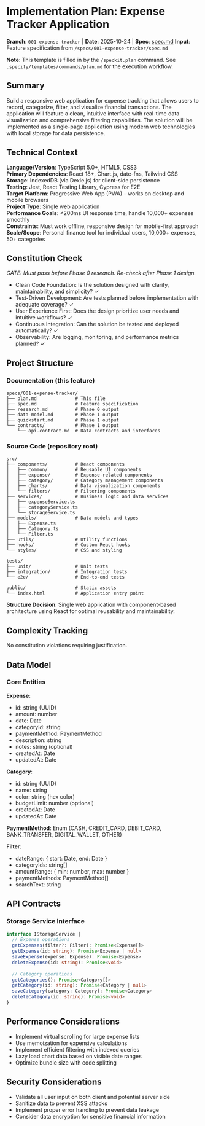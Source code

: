 # Implementation Plan: Expense Tracker Application

**Branch**: `001-expense-tracker` | **Date**: 2025-10-24 | **Spec**: [spec.md](spec.md)
**Input**: Feature specification from `/specs/001-expense-tracker/spec.md`

**Note**: This template is filled in by the `/speckit.plan` command. See `.specify/templates/commands/plan.md` for the execution workflow.

## Summary

Build a responsive web application for expense tracking that allows users to record, categorize, filter, and visualize financial transactions. The application will feature a clean, intuitive interface with real-time data visualization and comprehensive filtering capabilities. The solution will be implemented as a single-page application using modern web technologies with local storage for data persistence.

## Technical Context

**Language/Version**: TypeScript 5.0+, HTML5, CSS3  
**Primary Dependencies**: React 18+, Chart.js, date-fns, Tailwind CSS  
**Storage**: IndexedDB (via Dexie.js) for client-side persistence  
**Testing**: Jest, React Testing Library, Cypress for E2E  
**Target Platform**: Progressive Web App (PWA) - works on desktop and mobile browsers  
**Project Type**: Single web application  
**Performance Goals**: <200ms UI response time, handle 10,000+ expenses smoothly  
**Constraints**: Must work offline, responsive design for mobile-first approach  
**Scale/Scope**: Personal finance tool for individual users, 10,000+ expenses, 50+ categories  

## Constitution Check

*GATE: Must pass before Phase 0 research. Re-check after Phase 1 design.*

- Clean Code Foundation: Is the solution designed with clarity, maintainability, and simplicity? ✓
- Test-Driven Development: Are tests planned before implementation with adequate coverage? ✓
- User Experience First: Does the design prioritize user needs and intuitive workflows? ✓
- Continuous Integration: Can the solution be tested and deployed automatically? ✓
- Observability: Are logging, monitoring, and performance metrics planned? ✓

## Project Structure

### Documentation (this feature)

```text
specs/001-expense-tracker/
├── plan.md              # This file
├── spec.md              # Feature specification
├── research.md          # Phase 0 output
├── data-model.md        # Phase 1 output
├── quickstart.md        # Phase 1 output
└── contracts/           # Phase 1 output
    └── api-contract.md  # Data contracts and interfaces
```

### Source Code (repository root)

```text
src/
├── components/          # React components
│   ├── common/          # Reusable UI components
│   ├── expense/         # Expense-related components
│   ├── category/        # Category management components
│   ├── charts/          # Data visualization components
│   └── filters/         # Filtering components
├── services/            # Business logic and data services
│   ├── expenseService.ts
│   ├── categoryService.ts
│   └── storageService.ts
├── models/              # Data models and types
│   ├── Expense.ts
│   ├── Category.ts
│   └── Filter.ts
├── utils/               # Utility functions
├── hooks/               # Custom React hooks
└── styles/              # CSS and styling

tests/
├── unit/                # Unit tests
├── integration/         # Integration tests
└── e2e/                 # End-to-end tests

public/                  # Static assets
└── index.html           # Application entry point
```

**Structure Decision**: Single web application with component-based architecture using React for optimal reusability and maintainability.

## Complexity Tracking

No constitution violations requiring justification.

## Data Model

### Core Entities

**Expense**:
- id: string (UUID)
- amount: number
- date: Date
- categoryId: string
- paymentMethod: PaymentMethod
- description: string
- notes: string (optional)
- createdAt: Date
- updatedAt: Date

**Category**:
- id: string (UUID)
- name: string
- color: string (hex color)
- budgetLimit: number (optional)
- createdAt: Date
- updatedAt: Date

**PaymentMethod**: Enum (CASH, CREDIT_CARD, DEBIT_CARD, BANK_TRANSFER, DIGITAL_WALLET, OTHER)

**Filter**:
- dateRange: { start: Date, end: Date }
- categoryIds: string[]
- amountRange: { min: number, max: number }
- paymentMethods: PaymentMethod[]
- searchText: string

## API Contracts

### Storage Service Interface

```typescript
interface IStorageService {
  // Expense operations
  getExpenses(filter?: Filter): Promise<Expense[]>
  getExpense(id: string): Promise<Expense | null>
  saveExpense(expense: Expense): Promise<Expense>
  deleteExpense(id: string): Promise<void>
  
  // Category operations
  getCategories(): Promise<Category[]>
  getCategory(id: string): Promise<Category | null>
  saveCategory(category: Category): Promise<Category>
  deleteCategory(id: string): Promise<void>
}
```

## Performance Considerations

- Implement virtual scrolling for large expense lists
- Use memoization for expensive calculations
- Implement efficient filtering with indexed queries
- Lazy load chart data based on visible date ranges
- Optimize bundle size with code splitting

## Security Considerations

- Validate all user input on both client and potential server side
- Sanitize data to prevent XSS attacks
- Implement proper error handling to prevent data leakage
- Consider data encryption for sensitive financial information